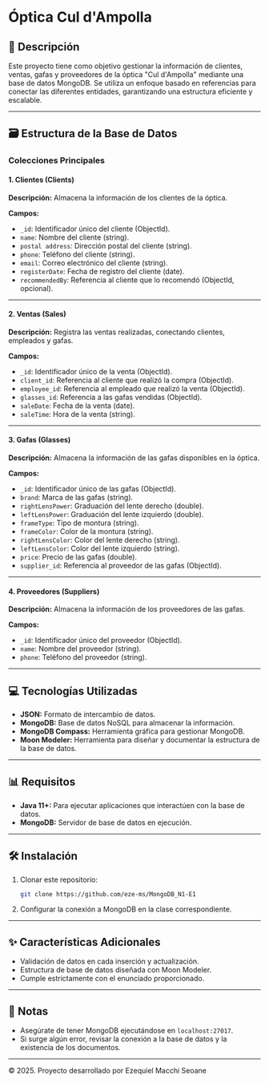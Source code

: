 # Óptica Cul d'Ampolla

## 📄 Descripción
Este proyecto tiene como objetivo gestionar la información de clientes, ventas, gafas y proveedores de la óptica "Cul d'Ampolla" mediante una base de datos MongoDB. Se utiliza un enfoque basado en referencias para conectar las diferentes entidades, garantizando una estructura eficiente y escalable.

---

## 🗃️ Estructura de la Base de Datos

### Colecciones Principales

#### 1. Clientes (Clients)
**Descripción:** Almacena la información de los clientes de la óptica.

**Campos:**
- `_id`: Identificador único del cliente (ObjectId).
- `name`: Nombre del cliente (string).
- `postal address`: Dirección postal del cliente (string).
- `phone`: Teléfono del cliente (string).
- `email`: Correo electrónico del cliente (string).
- `registerDate`: Fecha de registro del cliente (date).
- `recommendedBy`: Referencia al cliente que lo recomendó (ObjectId, opcional).

---

#### 2. Ventas (Sales)
**Descripción:** Registra las ventas realizadas, conectando clientes, empleados y gafas.

**Campos:**
- `_id`: Identificador único de la venta (ObjectId).
- `client_id`: Referencia al cliente que realizó la compra (ObjectId).
- `employee_id`: Referencia al empleado que realizó la venta (ObjectId).
- `glasses_id`: Referencia a las gafas vendidas (ObjectId).
- `saleDate`: Fecha de la venta (date).
- `saleTime`: Hora de la venta (string).

---

#### 3. Gafas (Glasses)
**Descripción:** Almacena la información de las gafas disponibles en la óptica.

**Campos:**
- `_id`: Identificador único de las gafas (ObjectId).
- `brand`: Marca de las gafas (string).
- `rightLensPower`: Graduación del lente derecho (double).
- `leftLensPower`: Graduación del lente izquierdo (double).
- `frameType`: Tipo de montura (string).
- `frameColor`: Color de la montura (string).
- `rightLensColor`: Color del lente derecho (string).
- `leftLensColor`: Color del lente izquierdo (string).
- `price`: Precio de las gafas (double).
- `supplier_id`: Referencia al proveedor de las gafas (ObjectId).

---

#### 4. Proveedores (Suppliers)
**Descripción:** Almacena la información de los proveedores de las gafas.

**Campos:**
- `_id`: Identificador único del proveedor (ObjectId).
- `name`: Nombre del proveedor (string).
- `phone`: Teléfono del proveedor (string).

---

## 💻 Tecnologías Utilizadas
- **JSON:** Formato de intercambio de datos.
- **MongoDB:** Base de datos NoSQL para almacenar la información.
- **MongoDB Compass:** Herramienta gráfica para gestionar MongoDB.
- **Moon Modeler:** Herramienta para diseñar y documentar la estructura de la base de datos.

---

## 📊 Requisitos
- **Java 11+:** Para ejecutar aplicaciones que interactúen con la base de datos.
- **MongoDB:** Servidor de base de datos en ejecución.

---

## 🛠️ Instalación
1. Clonar este repositorio:
   ```bash
   git clone https://github.com/eze-ms/MongoDB_N1-E1
   ```
2. Configurar la conexión a MongoDB en la clase correspondiente.

---

## ✨ Características Adicionales
- Validación de datos en cada inserción y actualización.
- Estructura de base de datos diseñada con Moon Modeler.
- Cumple estrictamente con el enunciado proporcionado.

---

## 📢 Notas
- Asegúrate de tener MongoDB ejecutándose en `localhost:27017`.
- Si surge algún error, revisar la conexión a la base de datos y la existencia de los documentos.

---
© 2025. Proyecto desarrollado por Ezequiel Macchi Seoane


